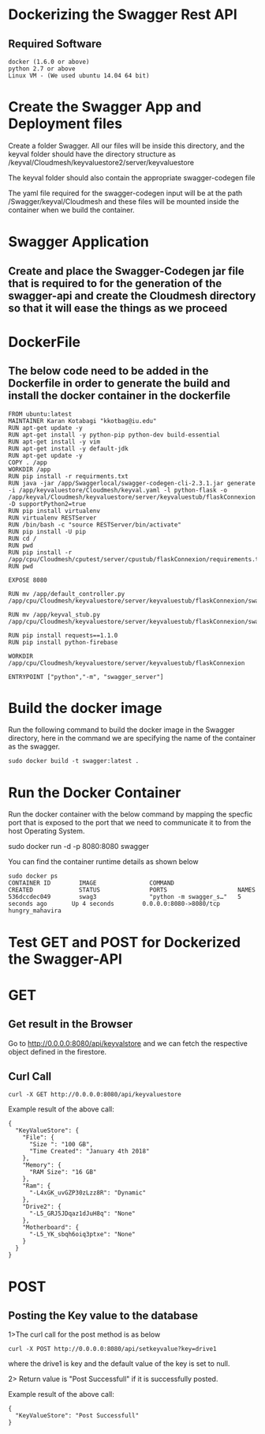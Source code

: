 # Dockerizing the Swagger Rest API

## Required Software

    docker (1.6.0 or above)
    python 2.7 or above
    Linux VM - (We used ubuntu 14.04 64 bit)

# Create the Swagger App and Deployment files

Create a folder Swagger. All our files will be inside this directory, and the keyval folder should have the directory structure as /keyval/Cloudmesh/keyvaluestore2/server/keyvaluestore

The keyval folder should also contain the appropriate swagger-codegen file 

The yaml file required for the swagger-codegen input will be at the path /Swagger/keyval/Cloudmesh and these files will be mounted inside the container when we build the container.

# Swagger Application
## Create and place the Swagger-Codegen jar file that is required to for the generation of the swagger-api and create the Cloudmesh directory so that it will ease the things as we proceed 

# DockerFile 
## The below code need to be added in the Dockerfile in order to generate the build and install the docker container in the dockerfile 

	FROM ubuntu:latest
	MAINTAINER Karan Kotabagi "kkotbag@iu.edu"
	RUN apt-get update -y
	RUN apt-get install -y python-pip python-dev build-essential
	RUN apt-get install -y vim
	RUN apt-get install -y default-jdk
	RUN apt-get update -y
	COPY . /app
	WORKDIR /app
	RUN pip install -r requirments.txt
	RUN java -jar /app/Swaggerlocal/swagger-codegen-cli-2.3.1.jar generate -i /app/keyvaluestore/Cloudmesh/keyval.yaml -l python-flask -o /app/keyval/Cloudmesh/keyvaluestore/server/keyvaluestub/flaskConnexion -D supportPython2=true
	RUN pip install virtualenv
	RUN virtualenv RESTServer
	RUN /bin/bash -c "source RESTServer/bin/activate"
	RUN pip install -U pip
	RUN cd /
	RUN pwd
	RUN pip install -r /app/cpu/Cloudmesh/cputest/server/cpustub/flaskConnexion/requirements.txt
	RUN pwd 

	EXPOSE 8080

	RUN mv /app/default_controller.py /app/cpu/Cloudmesh/keyvaluestore/server/keyvaluestub/flaskConnexion/swagger_server/controllers/

	RUN mv /app/keyval_stub.py /app/cpu/Cloudmesh/keyvaluestore/server/keyvaluestub/flaskConnexion/swagger_server/controllers/

	RUN pip install requests==1.1.0
	RUN pip install python-firebase

	WORKDIR /app/cpu/Cloudmesh/keyvaluestore/server/keyvaluestub/flaskConnexion

	ENTRYPOINT ["python","-m", "swagger_server"]

# Build the docker image
Run the following command to build the docker image in the Swagger directory, here in the command we are specifying the name of the container as the swagger.

	sudo docker build -t swagger:latest .

# Run the Docker Container

Run the docker container with the below command by mapping the specfic port that is exposed to the port that we need to communicate it to from the host Operating System.

sudo docker run -d -p 8080:8080 swagger

You can find the container runtime details as shown below

	sudo docker ps
	CONTAINER ID        IMAGE               COMMAND                  CREATED             STATUS              PORTS                    NAMES
	536dccdec049        swag3               "python -m swagger_s…"   5 seconds ago       Up 4 seconds        0.0.0.0:8080->8080/tcp   hungry_mahavira

# Test GET and POST for Dockerized the Swagger-API
# GET

## Get result in the Browser
Go to http://0.0.0.0:8080/api/keyvalstore and we can fetch the respective object defined in the firestore.

## Curl Call

	curl -X GET http://0.0.0.0:8080/api/keyvaluestore
Example result of the above call:

	{
	  "KeyValueStore": {
	    "File": {
	      "Size ": "100 GB",
	      "Time Created": "January 4th 2018"
	    },
	    "Memory": {
	      "RAM Size": "16 GB"
	    },
	    "Ram": {
	      "-L4xGK_uvGZP30zLzz8R": "Dynamic"
	    },
	    "Drive2": {
	      "-L5_GRJ5JDqaz1dJuH8q": "None"
	    },
	    "Motherboard": {
	      "-L5_YK_sbqh6oiq3ptxe": "None"
	    }
	  }
	}

   
# POST

## Posting the Key value to the database 

1>The curl call for the post method is as below 

	curl -X POST http://0.0.0.0:8080/api/setkeyvalue?key=drive1

where the drive1 is key and the default value of the key is set to null.

2> Return value is "Post Successfull" if it is successfully 	   posted.

Example result of the above call:

	{
	  "KeyValueStore": "Post Successfull"
	}
